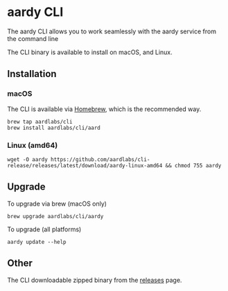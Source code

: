 # aardy CLI 

The aardy CLI allows you to work seamlessly with the aardy service from the command line

The CLI binary is available to install on macOS, and Linux.

## Installation

### macOS
The CLI is available via [Homebrew](https://brew.sh/), which is the recommended way. 

```shell
brew tap aardlabs/cli
brew install aardlabs/cli/aard
```

### Linux (amd64)
```shell
wget -O aardy https://github.com/aardlabs/cli-release/releases/latest/download/aardy-linux-amd64 && chmod 755 aardy
```

## Upgrade

To upgrade via brew (macOS only)

```shell
brew upgrade aardlabs/cli/aardy
```

To upgrade (all platforms)
```shell
aardy update --help
```

## Other

The CLI downloadable zipped binary from the [releases](https://github.com/aardlabs/cli-release/releases/latest) page. 
